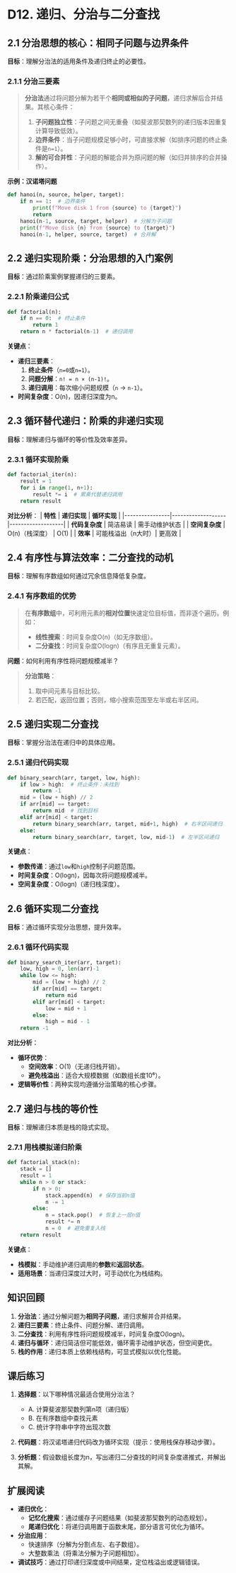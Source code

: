 # D12. 递归、分治与二分查找

## 2.1 分治思想的核心：相同子问题与边界条件
**目标**：理解分治法的适用条件及递归终止的必要性。

### 2.1.1  分治三要素
> **分治法**通过将问题分解为若干个**相同或相似的子问题**，递归求解后合并结果。其核心条件：
> 1. **子问题独立性**：子问题之间无重叠（如斐波那契数列的递归版本因重复计算导致低效）。
> 2. **边界条件**：当子问题规模足够小时，可直接求解（如排序问题的终止条件是`n=1`）。
> 3. **解的可合并性**：子问题的解能合并为原问题的解（如归并排序的合并操作）。

**示例：汉诺塔问题**
```python
def hanoi(n, source, helper, target):
    if n == 1:  # 边界条件
        print(f"Move disk 1 from {source} to {target}")
        return
    hanoi(n-1, source, target, helper)  # 分解为子问题
    print(f"Move disk {n} from {source} to {target}")
    hanoi(n-1, helper, source, target)  # 合并解
```

## 2.2 递归实现阶乘：分治思想的入门案例
**目标**：通过阶乘案例掌握递归的三要素。

### 2.2.1  阶乘递归公式
```python
def factorial(n):
    if n == 0:  # 终止条件
        return 1
    return n * factorial(n-1)  # 递归调用
```

**关键点**：
- **递归三要素**：
  1. **终止条件**（`n=0`或`n=1`）。
  2. **问题分解**：`n! = n × (n-1)!`。
  3. **递归调用**：每次缩小问题规模（`n` → `n-1`）。
- **时间复杂度**：O(n)，因递归深度为n。

## 2.3 循环替代递归：阶乘的非递归实现
**目标**：理解递归与循环的等价性及效率差异。

### 2.3.1  循环实现阶乘
```python
def factorial_iter(n):
    result = 1
    for i in range(1, n+1):
        result *= i  # 累乘代替递归调用
    return result
```

**对比分析**：
| **特性**       | **递归实现**       | **循环实现**       |
|----------------|-------------------|-------------------|
| **代码复杂度** | 简洁易读          | 需手动维护状态    |
| **空间复杂度** | O(n)（栈深度）    | O(1)              |
| **效率**       | 可能栈溢出（n大时）| 更高效            |

## 2.4 有序性与算法效率：二分查找的动机
**目标**：理解有序数组如何通过冗余信息降低复杂度。

### 2.4.1  有序数组的优势
> 在**有序数组**中，可利用元素的**相对位置**快速定位目标值，而非逐个遍历。例如：
> - **线性搜索**：时间复杂度O(n)（如无序数组）。
> - **二分查找**：时间复杂度O(logn)（有序且无重复元素）。

**问题**：如何利用有序性将问题规模减半？
> **分治策略**：
> 1. 取中间元素与目标比较。
> 2. 若匹配，返回位置；否则，缩小搜索范围至左半或右半区间。

## 2.5 递归实现二分查找
**目标**：掌握分治法在递归中的具体应用。

### 2.5.1  递归代码实现
```python
def binary_search(arr, target, low, high):
    if low > high:  # 终止条件：未找到
        return -1
    mid = (low + high) // 2
    if arr[mid] == target:
        return mid  # 找到目标
    elif arr[mid] < target:
        return binary_search(arr, target, mid+1, high)  # 右半区间递归
    else:
        return binary_search(arr, target, low, mid-1)  # 左半区间递归
```

**关键点**：
- **参数传递**：通过`low`和`high`控制子问题范围。
- **时间复杂度**：O(logn)，因每次将问题规模减半。
- **空间复杂度**：O(logn)（递归栈深度）。

## 2.6 循环实现二分查找
**目标**：通过循环实现分治思想，提升效率。

### 2.6.1  循环代码实现
```python
def binary_search_iter(arr, target):
    low, high = 0, len(arr)-1
    while low <= high:
        mid = (low + high) // 2
        if arr[mid] == target:
            return mid
        elif arr[mid] < target:
            low = mid + 1
        else:
            high = mid - 1
    return -1
```

**对比分析**：
- **循环优势**：
  - **空间效率**：O(1)（无递归栈开销）。
  - **避免栈溢出**：适合大规模数据（如数组长度10⁶）。
- **逻辑等价性**：两种实现均遵循分治策略的核心步骤。

## 2.7 递归与栈的等价性
**目标**：理解递归本质是栈的隐式实现。

### 2.7.1  用栈模拟递归阶乘
```python
def factorial_stack(n):
    stack = []
    result = 1
    while n > 0 or stack:
        if n > 0:
            stack.append(n)  # 保存当前n值
            n -= 1
        else:
            n = stack.pop()  # 恢复上一层n值
            result *= n
            n = 0  # 避免重复入栈
    return result
```

**关键点**：
- **栈模拟**：手动维护递归调用的**参数**和**返回状态**。
- **适用场景**：当递归深度过大时，可手动优化为栈结构。

## 知识回顾
1. **分治法**：通过分解问题为**相同子问题**，递归求解并合并结果。
2. **递归三要素**：终止条件、问题分解、递归调用。
3. **二分查找**：利用有序性将问题规模减半，时间复杂度O(logn)。
4. **递归与循环**：递归简洁但可能低效，循环需手动维护状态，但空间更优。
5. **栈的作用**：递归本质上依赖栈结构，可显式模拟以优化性能。

## 课后练习
1. **选择题**：以下哪种情况最适合使用分治法？
   - A. 计算斐波那契数列第n项（递归版）
   - B. 在有序数组中查找元素
   - C. 统计字符串中字符出现次数

2. **代码题**：将汉诺塔递归代码改为循环实现（提示：使用栈保存移动步骤）。

3. **分析题**：假设数组长度为n，写出递归二分查找的时间复杂度递推式，并解出其解。

## 扩展阅读
- **递归优化**：
  - **记忆化搜索**：通过缓存子问题结果（如斐波那契数列的动态规划）。
  - **尾递归优化**：将递归调用置于函数末尾，部分语言可优化为循环。
- **分治应用**：
  - 快速排序（分解为分割点左、右子数组）。
  - 大整数乘法（将乘法分解为子问题相加）。
- **调试技巧**：通过打印递归深度或中间结果，定位栈溢出或逻辑错误。

